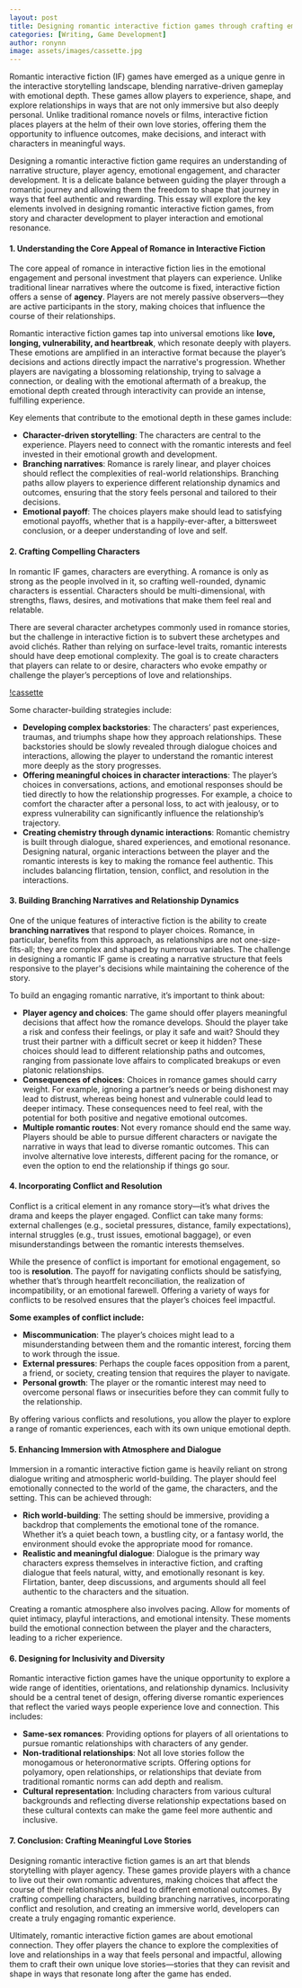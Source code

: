 ```yaml
---
layout: post
title: Designing romantic interactive fiction games through crafting emotional depth and player agency
categories: [Writing, Game Development]
author: ronynn
image: assets/images/cassette.jpg
---
```


Romantic interactive fiction (IF) games have emerged as a unique genre in the interactive storytelling landscape, blending narrative-driven gameplay with emotional depth. These games allow players to experience, shape, and explore relationships in ways that are not only immersive but also deeply personal. Unlike traditional romance novels or films, interactive fiction places players at the helm of their own love stories, offering them the opportunity to influence outcomes, make decisions, and interact with characters in meaningful ways.

Designing a romantic interactive fiction game requires an understanding of narrative structure, player agency, emotional engagement, and character development. It is a delicate balance between guiding the player through a romantic journey and allowing them the freedom to shape that journey in ways that feel authentic and rewarding. This essay will explore the key elements involved in designing romantic interactive fiction games, from story and character development to player interaction and emotional resonance.

#### 1. **Understanding the Core Appeal of Romance in Interactive Fiction**

The core appeal of romance in interactive fiction lies in the emotional engagement and personal investment that players can experience. Unlike traditional linear narratives where the outcome is fixed, interactive fiction offers a sense of **agency**. Players are not merely passive observers—they are active participants in the story, making choices that influence the course of their relationships.

Romantic interactive fiction games tap into universal emotions like **love, longing, vulnerability, and heartbreak**, which resonate deeply with players. These emotions are amplified in an interactive format because the player’s decisions and actions directly impact the narrative's progression. Whether players are navigating a blossoming relationship, trying to salvage a connection, or dealing with the emotional aftermath of a breakup, the emotional depth created through interactivity can provide an intense, fulfilling experience.

Key elements that contribute to the emotional depth in these games include:
- **Character-driven storytelling**: The characters are central to the experience. Players need to connect with the romantic interests and feel invested in their emotional growth and development.
- **Branching narratives**: Romance is rarely linear, and player choices should reflect the complexities of real-world relationships. Branching paths allow players to experience different relationship dynamics and outcomes, ensuring that the story feels personal and tailored to their decisions.
- **Emotional payoff**: The choices players make should lead to satisfying emotional payoffs, whether that is a happily-ever-after, a bittersweet conclusion, or a deeper understanding of love and self.

#### 2. **Crafting Compelling Characters**

In romantic IF games, characters are everything. A romance is only as strong as the people involved in it, so crafting well-rounded, dynamic characters is essential. Characters should be multi-dimensional, with strengths, flaws, desires, and motivations that make them feel real and relatable.

There are several character archetypes commonly used in romance stories, but the challenge in interactive fiction is to subvert these archetypes and avoid clichés. Rather than relying on surface-level traits, romantic interests should have deep emotional complexity. The goal is to create characters that players can relate to or desire, characters who evoke empathy or challenge the player’s perceptions of love and relationships.

[!cassette](assets/images/cassette.jpg)

Some character-building strategies include:
- **Developing complex backstories**: The characters’ past experiences, traumas, and triumphs shape how they approach relationships. These backstories should be slowly revealed through dialogue choices and interactions, allowing the player to understand the romantic interest more deeply as the story progresses.
- **Offering meaningful choices in character interactions**: The player’s choices in conversations, actions, and emotional responses should be tied directly to how the relationship progresses. For example, a choice to comfort the character after a personal loss, to act with jealousy, or to express vulnerability can significantly influence the relationship’s trajectory.
- **Creating chemistry through dynamic interactions**: Romantic chemistry is built through dialogue, shared experiences, and emotional resonance. Designing natural, organic interactions between the player and the romantic interests is key to making the romance feel authentic. This includes balancing flirtation, tension, conflict, and resolution in the interactions.

#### 3. **Building Branching Narratives and Relationship Dynamics**

One of the unique features of interactive fiction is the ability to create **branching narratives** that respond to player choices. Romance, in particular, benefits from this approach, as relationships are not one-size-fits-all; they are complex and shaped by numerous variables. The challenge in designing a romantic IF game is creating a narrative structure that feels responsive to the player's decisions while maintaining the coherence of the story.

To build an engaging romantic narrative, it’s important to think about:
- **Player agency and choices**: The game should offer players meaningful decisions that affect how the romance develops. Should the player take a risk and confess their feelings, or play it safe and wait? Should they trust their partner with a difficult secret or keep it hidden? These choices should lead to different relationship paths and outcomes, ranging from passionate love affairs to complicated breakups or even platonic relationships.
- **Consequences of choices**: Choices in romance games should carry weight. For example, ignoring a partner’s needs or being dishonest may lead to distrust, whereas being honest and vulnerable could lead to deeper intimacy. These consequences need to feel real, with the potential for both positive and negative emotional outcomes.
- **Multiple romantic routes**: Not every romance should end the same way. Players should be able to pursue different characters or navigate the narrative in ways that lead to diverse romantic outcomes. This can involve alternative love interests, different pacing for the romance, or even the option to end the relationship if things go sour.

#### 4. **Incorporating Conflict and Resolution**

Conflict is a critical element in any romance story—it’s what drives the drama and keeps the player engaged. Conflict can take many forms: external challenges (e.g., societal pressures, distance, family expectations), internal struggles (e.g., trust issues, emotional baggage), or even misunderstandings between the romantic interests themselves.

While the presence of conflict is important for emotional engagement, so too is **resolution**. The payoff for navigating conflicts should be satisfying, whether that’s through heartfelt reconciliation, the realization of incompatibility, or an emotional farewell. Offering a variety of ways for conflicts to be resolved ensures that the player’s choices feel impactful.

**Some examples of conflict include:**
- **Miscommunication**: The player’s choices might lead to a misunderstanding between them and the romantic interest, forcing them to work through the issue.
- **External pressures**: Perhaps the couple faces opposition from a parent, a friend, or society, creating tension that requires the player to navigate.
- **Personal growth**: The player or the romantic interest may need to overcome personal flaws or insecurities before they can commit fully to the relationship.

By offering various conflicts and resolutions, you allow the player to explore a range of romantic experiences, each with its own unique emotional depth.

#### 5. **Enhancing Immersion with Atmosphere and Dialogue**

Immersion in a romantic interactive fiction game is heavily reliant on strong dialogue writing and atmospheric world-building. The player should feel emotionally connected to the world of the game, the characters, and the setting. This can be achieved through:
- **Rich world-building**: The setting should be immersive, providing a backdrop that complements the emotional tone of the romance. Whether it’s a quiet beach town, a bustling city, or a fantasy world, the environment should evoke the appropriate mood for romance.
- **Realistic and meaningful dialogue**: Dialogue is the primary way characters express themselves in interactive fiction, and crafting dialogue that feels natural, witty, and emotionally resonant is key. Flirtation, banter, deep discussions, and arguments should all feel authentic to the characters and the situation.

Creating a romantic atmosphere also involves pacing. Allow for moments of quiet intimacy, playful interactions, and emotional intensity. These moments build the emotional connection between the player and the characters, leading to a richer experience.

#### 6. **Designing for Inclusivity and Diversity**

Romantic interactive fiction games have the unique opportunity to explore a wide range of identities, orientations, and relationship dynamics. Inclusivity should be a central tenet of design, offering diverse romantic experiences that reflect the varied ways people experience love and connection. This includes:
- **Same-sex romances**: Providing options for players of all orientations to pursue romantic relationships with characters of any gender.
- **Non-traditional relationships**: Not all love stories follow the monogamous or heteronormative scripts. Offering options for polyamory, open relationships, or relationships that deviate from traditional romantic norms can add depth and realism.
- **Cultural representation**: Including characters from various cultural backgrounds and reflecting diverse relationship expectations based on these cultural contexts can make the game feel more authentic and inclusive.

#### 7. **Conclusion: Crafting Meaningful Love Stories**

Designing romantic interactive fiction games is an art that blends storytelling with player agency. These games provide players with a chance to live out their own romantic adventures, making choices that affect the course of their relationships and lead to different emotional outcomes. By crafting compelling characters, building branching narratives, incorporating conflict and resolution, and creating an immersive world, developers can create a truly engaging romantic experience.

Ultimately, romantic interactive fiction games are about emotional connection. They offer players the chance to explore the complexities of love and relationships in a way that feels personal and impactful, allowing them to craft their own unique love stories—stories that they can revisit and shape in ways that resonate long after the game has ended.